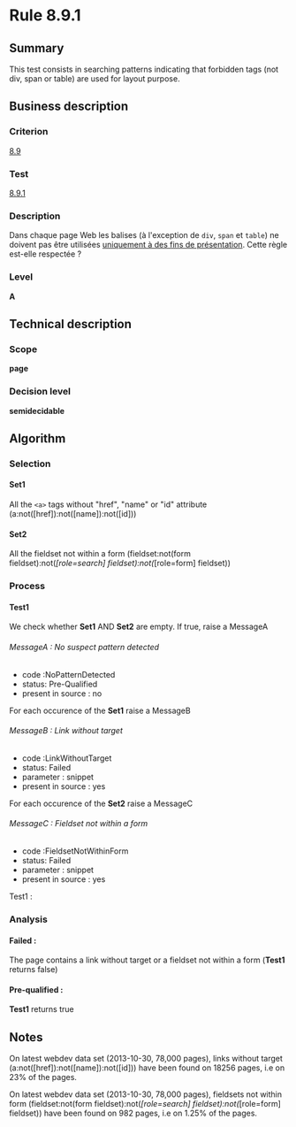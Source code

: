 # Rule 8.9.1

## Summary

This test consists in searching patterns indicating that forbidden tags
(not div, span or table) are used for layout purpose.

## Business description

### Criterion

[8.9](http://references.modernisation.gouv.fr/referentiel-technique-0#crit-8-9)

### Test

[8.9.1](http://references.modernisation.gouv.fr/referentiel-technique-0#test-8-9-1)

### Description

Dans chaque page Web les balises (&agrave; l'exception de `div`, `span` et `table`) ne doivent pas &ecirc;tre utilis&eacute;es <a href="http://references.modernisation.gouv.fr/referentiel-technique-0#mUniquPres">uniquement &agrave; des fins de pr&eacute;sentation</a>. Cette r&egrave;gle est-elle respect&eacute;e ?

### Level

**A**

## Technical description

### Scope

**page**

### Decision level

**semidecidable**

## Algorithm

### Selection

#### Set1

All the `<a>` tags without "href", "name" or "id" attribute
(a:not([href]):not([name]):not([id]))

#### Set2

All the fieldset not within a form (fieldset:not(form
fieldset):not(*[role=search] fieldset):not(*[role=form] fieldset))

### Process

#### Test1

We check whether **Set1** AND **Set2** are empty. If true, raise a
MessageA

###### MessageA : No suspect pattern detected

-   code :NoPatternDetected
-   status: Pre-Qualified
-   present in source : no

For each occurence of the **Set1** raise a MessageB

###### MessageB : Link without target

-   code :LinkWithoutTarget
-   status: Failed
-   parameter : snippet
-   present in source : yes

For each occurence of the **Set2** raise a MessageC

###### MessageC : Fieldset not within a form

-   code :FieldsetNotWithinForm
-   status: Failed
-   parameter : snippet
-   present in source : yes

Test1 :

### Analysis

#### Failed :

The page contains a link without target or a fieldset not within a form (**Test1** returns false)

#### Pre-qualified :

**Test1** returns true

## Notes

On latest webdev data set (2013-10-30, 78,000 pages), links without
target (a:not([href]):not([name]):not([id])) have been found on 18256
pages, i.e on 23% of the pages.

On latest webdev data set (2013-10-30, 78,000 pages), fieldsets not
within form (fieldset:not(form fieldset):not(*[role=search]
fieldset):not(*[role=form] fieldset)) have been found on 982 pages, i.e
on 1.25% of the pages.
